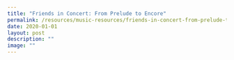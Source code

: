 ```yaml
---
title: "Friends in Concert: From Prelude to Encore"
permalink: /resources/music-resources/friends-in-concert-from-prelude-to-encore/
date: 2020-01-01
layout: post
description: ""
image: ""
---
```

